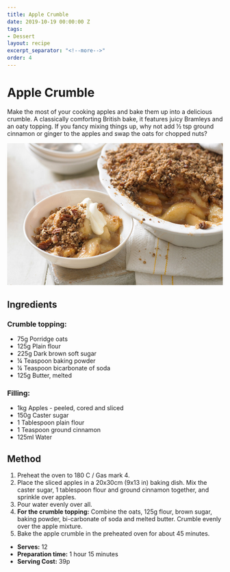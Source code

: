 ```yaml
---
title: Apple Crumble
date: 2019-10-19 00:00:00 Z
tags:
- Dessert
layout: recipe
excerpt_separator: "<!--more-->"
order: 4
---
```


# Apple Crumble

Make the most of your cooking apples and bake them up into a delicious crumble. A classically comforting British bake, it features juicy Bramleys and an oaty topping. If you fancy mixing things up, why not add ½ tsp ground cinnamon or ginger to the apples and swap the oats for chopped nuts?

<!--more-->

[![Apple Crumble](/_uploads/applecrumble.jpg)](/_uploads/applecrumble.jpg)

## Ingredients

### Crumble topping:
- 75g Porridge oats				
- 125g Plain flour					
- 225g Dark brown soft sugar			
- &frac14; Teaspoon baking powder			
- &frac14; Teaspoon bicarbonate of soda		
- 125g Butter, melted

### Filling:
- 1kg Apples - peeled, cored and sliced
- 150g Caster sugar
- 1 Tablespoon plain flour
- 1 Teaspoon ground cinnamon
- 125ml Water

## Method

1. Preheat the oven to 180 C / Gas mark 4.
2. Place the sliced apples in a 20x30cm (9x13 in) baking dish. Mix the caster sugar, 1 tablespoon flour and ground cinnamon together, and sprinkle over apples.
3. Pour water evenly over all.
4. **For the crumble topping:** Combine the oats, 125g flour, brown sugar, baking powder, bi-carbonate of soda and melted butter. Crumble evenly over the apple mixture.
5. Bake the apple crumble in the preheated oven for about 45 minutes.


- **Serves:** 12
- **Preparation time:** 1 hour 15 minutes
- **Serving Cost:** 39p
